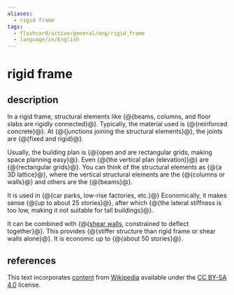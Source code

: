 ```yaml
---
aliases:
  - rigid frame
tags:
  - flashcard/active/general/eng/rigid_frame
  - language/in/English
---
```


# rigid frame

## description

In a rigid frame, structural elements like {@{beams, columns, and floor slabs are rigidly connected}@}. Typically, the material used is {@{reinforced concrete}@}. At {@{junctions joining the structural elements}@}, the joints are {@{fixed and rigid}@}. <!--SR:!2025-03-10,210,310!2025-02-13,121,270!2025-05-01,269,330!2025-05-25,286,330-->

Usually, the building plan is {@{open and are rectangular grids, making space planning easy}@}. Even {@{the vertical plan (elevation)}@} are {@{rectangular grids}@}. You can think of the structural elements as {@{a 3D lattice}@}, where the vertical structural elements are the {@{columns or walls}@} and others are the {@{beams}@}. <!--SR:!2026-05-13,508,310!2025-05-15,280,330!2026-07-12,578,310!2025-03-30,244,330!2027-03-18,788,330!2025-03-17,233,330-->

It is used in {@{car parks, low-rise factories, etc.}@} Economically, it makes sense {@{up to about 25 stories}@}, after which {@{the lateral stiffness is too low, making it not suitable for tall buildings}@}. <!--SR:!2025-03-09,209,310!2025-02-18,196,310!2027-05-19,837,330-->

It can be combined with {@{[shear walls](shear%20wall.md), constrained to deflect together}@}. This provides {@{stiffer structure than rigid frame or shear walls alone}@}. It is economic up to {@{about 50 stories}@}. <!--SR:!2026-10-11,670,330!2025-03-26,241,330!2025-07-03,273,310-->

## references

This text incorporates [content](https://en.wikipedia.org/wiki/rigid_frame) from [Wikipedia](Wikipedia.md) available under the [CC BY-SA 4.0](https://creativecommons.org/licenses/by-sa/4.0/) license.
